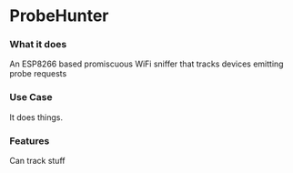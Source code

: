 # ProbeHunter

### What it does
An ESP8266 based promiscuous WiFi sniffer that tracks devices emitting probe requests

### Use Case
It does things.

### Features
Can track stuff
